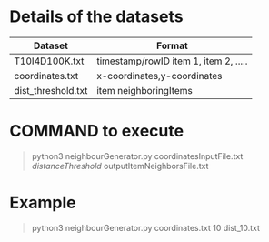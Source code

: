 # Details of the datasets


|Dataset| Format|
|-------|-------|
|T10I4D100K.txt|  timestamp/rowID item 1, item 2, .....|
|coordinates.txt| x-coordinates,y-coordinates|
|dist_threshold.txt|item neighboringItems|


# COMMAND to execute
> python3 neighbourGenerator.py coordinatesInputFile.txt *distanceThreshold* outputItemNeighborsFile.txt

# Example 
>python3 neighbourGenerator.py coordinates.txt 10 dist_10.txt
